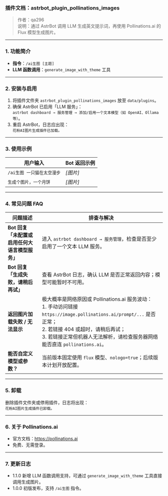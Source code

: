 ### 插件文档：astrbot_plugin_pollinations_images  
> 作者：qa296  
> 说明：通过 AstrBot 调用 LLM 生成英文提示词，再使用 Pollinations.ai 的 Flux 模型生成图片。

---

### 1. 功能简介
- **指令**：`/ai生图 [主题]`
- **LLM 函数调用**：`generate_image_with_theme` 工具

---

### 2. 安装与启用
1. 将插件文件夹 `astrbot_plugin_pollinations_images` 放至 `data/plugins`。
2. 确保 AstrBot 已启用「LLM 服务」：  
   `astrbot dashboard → 服务管理 → 添加/启用一个文本模型（如 OpenAI、Ollama 等）`。
3. 重启 AstrBot，日志应出现：  
   `花粉AI图片生成插件已加载。`

---

### 3. 使用示例
| 用户输入                      | Bot 返回示例                                                                 |
|-----------------------------|------------------------------------------------------------------------------|
| `/ai生图 一只猫在太空漫步`     | *[图片]*  |
| `生成个图片，一个月饼`     | *[图片]*  |
---

### 4. 常见问题 FAQ

| 问题描述 | 排查与解决 |
|---|---|
| **Bot 回复「未配置或启用任何大语言模型服务」** | 进入 `astrbot dashboard → 服务管理`，检查是否至少启用了一个文本 LLM 服务。 |
| **Bot 回复「生成失败，请稍后再试」** | 查看 AstrBot 日志，确认 LLM 是否正常返回内容；模型可能暂时不可用。 |
| **返回图片加载失败 / 无法显示** | 极大概率是网络原因或 Pollinations.ai 服务波动：<br>1. 手动访问链接 `https://image.pollinations.ai/prompt/...` 是否正常；<br>2. 若链接 404 或超时，请稍后再试；<br>3. 若链接正常但机器人无法解析，请检查服务器网络能否直连 `pollinations.ai`。 |
| **能否自定义模型或参数？** | 当前版本固定使用 `flux` 模型、`nologo=true`；后续版本计划开放配置。 |

---

### 5. 卸载
删除插件文件夹或停用插件，日志将出现：  
`花粉AI图片生成插件已卸载。`

---

### 6. 关于 Pollinations.ai
- 官方文档：https://pollinations.ai  
- 免费、无需登录。

---

### 7. 更新日志
- 1.1.0  新增 LLM 函数调用支持，可通过 `generate_image_with_theme` 工具直接调用生成图片。
- 1.0.0  初版发布，支持 `/ai生图` 指令。
